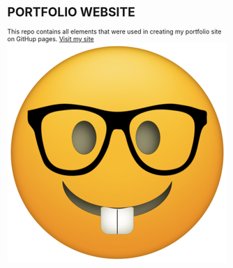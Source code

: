 # PORTFOLIO WEBSITE
This repo contains all elements that were used in creating my portfolio site on GitHup pages.
[Visit my site![Alt text](image.png)](https://elvis-darko.github.io/)
